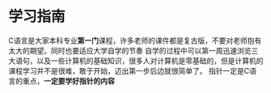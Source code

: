 # 学习指南
C语言是大家本科专业**第一门**课程，许多老师的课件都是复古版，不要对老师抱有太大的期望。同时也要适应大学自学的节奏
自学的过程中可以第一周迅速浏览三大语句，以及一些计算机的基础知识，很多人对计算机是零基础的，但是计算机的课程学习并不是很难，敢于开始，迈出第一步后边就很简单了。
指针一定是C语言的重点，**一定要学好指针的内容**